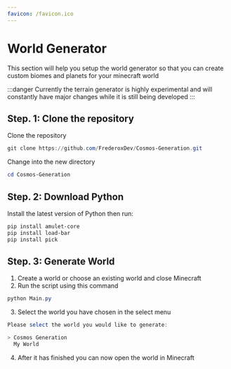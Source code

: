 ```yaml
---
favicon: /favicon.ico
---
```

# World Generator

This section will help you setup the world generator so that you can create custom biomes and planets for your minecraft world

:::danger
Currently the terrain generator is highly experimental and will constantly have major changes while it is still being developed
:::

## Step. 1: Clone the repository

Clone the repository

```powershell
git clone https://github.com/FrederoxDev/Cosmos-Generation.git
```

Change into the new directory

```powershell
cd Cosmos-Generation
```

## Step. 2: Download Python

Install the latest version of Python then run:

```powershell
pip install amulet-core
pip install load-bar
pip install pick
```

## Step. 3: Generate World

1. Create a world or choose an existing world and close Minecraft
2. Run the script using this command

```powershell
python Main.py
```

3. Select the world you have chosen in the select menu

```powershell
Please select the world you would like to generate:

> Cosmos Generation
  My World
```

4. After it has finished you can now open the world in Minecraft